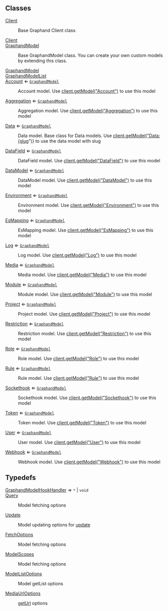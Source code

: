 ## Classes

<dl>
<dt><a href="Client.md#Client">Client</a></dt>
<dd><p>Base Graphand Client class</p>
</dd>
<dt><a href="Client.md#Client">Client</a></dt>
<dd></dd>
<dt><a href="GraphandModel.md#GraphandModel">GraphandModel</a></dt>
<dd><p>Base GraphandModel class. You can create your own custom models by extending this class.</p>
</dd>
<dt><a href="GraphandModel.md#GraphandModel">GraphandModel</a></dt>
<dd></dd>
<dt><a href="GraphandModelList.md#GraphandModelList">GraphandModelList</a></dt>
<dd></dd>
<dt><a href="Account.md#Account">Account</a> ⇐ <code><a href="GraphandModel.md#GraphandModel">GraphandModel</a></code></dt>
<dd><p>Account model. Use <a href="Client.md#Client+getModel">client.getModel(&quot;Account&quot;)</a> to use this model</p>
</dd>
<dt><a href="Aggregation.md#Aggregation">Aggregation</a> ⇐ <code><a href="GraphandModel.md#GraphandModel">GraphandModel</a></code></dt>
<dd><p>Aggregation model. Use <a href="Client.md#Client+getModel">client.getModel(&quot;Aggregation&quot;)</a> to use this model</p>
</dd>
<dt><a href="Data.md#Data">Data</a> ⇐ <code><a href="GraphandModel.md#GraphandModel">GraphandModel</a></code></dt>
<dd><p>Data model. Base class for Data models. Use <a href="Client.md#Client+getModel">client.getModel(&quot;Data:{slug</a>&quot;)} to use the data model with slug</p>
</dd>
<dt><a href="DataField.md#DataField">DataField</a> ⇐ <code><a href="GraphandModel.md#GraphandModel">GraphandModel</a></code></dt>
<dd><p>DataField model. Use <a href="Client.md#Client+getModel">client.getModel(&quot;DataField&quot;)</a> to use this model</p>
</dd>
<dt><a href="DataModel.md#DataModel">DataModel</a> ⇐ <code><a href="GraphandModel.md#GraphandModel">GraphandModel</a></code></dt>
<dd><p>DataModel model. Use <a href="Client.md#Client+getModel">client.getModel(&quot;DataModel&quot;)</a> to use this model</p>
</dd>
<dt><a href="Environment.md#Environment">Environment</a> ⇐ <code><a href="GraphandModel.md#GraphandModel">GraphandModel</a></code></dt>
<dd><p>Environment model. Use <a href="Client.md#Client+getModel">client.getModel(&quot;Environment&quot;)</a> to use this model</p>
</dd>
<dt><a href="EsMapping.md#EsMapping">EsMapping</a> ⇐ <code><a href="GraphandModel.md#GraphandModel">GraphandModel</a></code></dt>
<dd><p>EsMapping model. Use <a href="Client.md#Client+getModel">client.getModel(&quot;EsMapping&quot;)</a> to use this model</p>
</dd>
<dt><a href="Log.md#Log">Log</a> ⇐ <code><a href="GraphandModel.md#GraphandModel">GraphandModel</a></code></dt>
<dd><p>Log model. Use <a href="Client.md#Client+getModel">client.getModel(&quot;Log&quot;)</a> to use this model</p>
</dd>
<dt><a href="Media.md#Media">Media</a> ⇐ <code><a href="GraphandModel.md#GraphandModel">GraphandModel</a></code></dt>
<dd><p>Media model. Use <a href="Client.md#Client+getModel">client.getModel(&quot;Media&quot;)</a> to use this model</p>
</dd>
<dt><a href="Module.md#Module">Module</a> ⇐ <code><a href="GraphandModel.md#GraphandModel">GraphandModel</a></code></dt>
<dd><p>Module model. Use <a href="Client.md#Client+getModel">client.getModel(&quot;Module&quot;)</a> to use this model</p>
</dd>
<dt><a href="Project.md#Project">Project</a> ⇐ <code><a href="GraphandModel.md#GraphandModel">GraphandModel</a></code></dt>
<dd><p>Project model. Use <a href="Client.md#Client+getModel">client.getModel(&quot;Project&quot;)</a> to use this model</p>
</dd>
<dt><a href="Restriction.md#Restriction">Restriction</a> ⇐ <code><a href="GraphandModel.md#GraphandModel">GraphandModel</a></code></dt>
<dd><p>Restriction model. Use <a href="Client.md#Client+getModel">client.getModel(&quot;Restriction&quot;)</a> to use this model</p>
</dd>
<dt><a href="Role.md#Role">Role</a> ⇐ <code><a href="GraphandModel.md#GraphandModel">GraphandModel</a></code></dt>
<dd><p>Role model. Use <a href="Client.md#Client+getModel">client.getModel(&quot;Role&quot;)</a> to use this model</p>
</dd>
<dt><a href="Rule.md#Rule">Rule</a> ⇐ <code><a href="GraphandModel.md#GraphandModel">GraphandModel</a></code></dt>
<dd><p>Rule model. Use <a href="Client.md#Client+getModel">client.getModel(&quot;Rule&quot;)</a> to use this model</p>
</dd>
<dt><a href="Sockethook.md#Sockethook">Sockethook</a> ⇐ <code><a href="GraphandModel.md#GraphandModel">GraphandModel</a></code></dt>
<dd><p>Sockethook model. Use <a href="Client.md#Client+getModel">client.getModel(&quot;Sockethook&quot;)</a> to use this model</p>
</dd>
<dt><a href="Token.md#Token">Token</a> ⇐ <code><a href="GraphandModel.md#GraphandModel">GraphandModel</a></code></dt>
<dd><p>Token model. Use <a href="Client.md#Client+getModel">client.getModel(&quot;Token&quot;)</a> to use this model</p>
</dd>
<dt><a href="User.md#User">User</a> ⇐ <code><a href="GraphandModel.md#GraphandModel">GraphandModel</a></code></dt>
<dd><p>User model. Use <a href="Client.md#Client+getModel">client.getModel(&quot;User&quot;)</a> to use this model</p>
</dd>
<dt><a href="Webhook.md#Webhook">Webhook</a> ⇐ <code><a href="GraphandModel.md#GraphandModel">GraphandModel</a></code></dt>
<dd><p>Webhook model. Use <a href="Client.md#Client+getModel">client.getModel(&quot;Webhook&quot;)</a> to use this model</p>
</dd>
</dl>

## Typedefs

<dl>
<dt><a href="#GraphandModelHookHandler">GraphandModelHookHandler</a> ⇒ <code>*</code> | <code>void</code></dt>
<dd></dd>
<dt><a href="#Query">Query</a></dt>
<dd><p>Model fetching options</p>
</dd>
<dt><a href="#Update">Update</a></dt>
<dd><p>Model updating options for <a href="GraphandModel.md#GraphandModel+update">update</a></p>
</dd>
<dt><a href="#FetchOptions">FetchOptions</a></dt>
<dd><p>Model fetching options</p>
</dd>
<dt><a href="#ModelScopes">ModelScopes</a></dt>
<dd><p>Model fetching options</p>
</dd>
<dt><a href="#ModelListOptions">ModelListOptions</a></dt>
<dd><p>Model getList options</p>
</dd>
<dt><a href="#MediaUrlOptions">MediaUrlOptions</a></dt>
<dd><p><a href="Media.md#Media+getUrl">getUrl</a> options</p>
</dd>
</dl>

